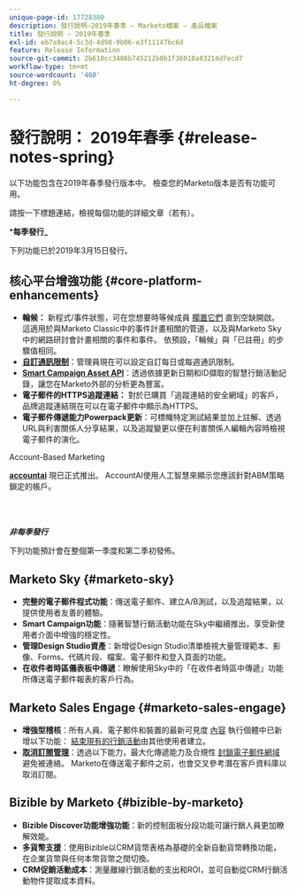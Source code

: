 ```yaml
---
unique-page-id: 17728380
description: 發行說明–2019年春季 — Marketo檔案 — 產品檔案
title: 發行說明 — 2019年春季
exl-id: eb7a9ac4-5c3d-4d98-9b06-e3f11147bc6d
feature: Release Information
source-git-commit: 2b610cc3486b745212b0b1f36018a83214d7ecd7
workflow-type: tm+mt
source-wordcount: '460'
ht-degree: 0%

---
```


# 發行說明： 2019年春季 {#release-notes-spring}

以下功能包含在2019年春季發行版本中。 檢查您的Marketo版本是否有功能可用。

請按一下標題連結，檢視每個功能的詳細文章（若有）。

***每季發行_**

下列功能已於2019年3月15日發行。

## 核心平台增強功能 {#core-platform-enhancements}

* **輪候：** 新程式/事件狀態，可在您想要時等候成員 [擱置它們](/help/marketo/product-docs/core-marketo-concepts/smart-campaigns/program-flow-actions/change-program-status.md) 直到空缺開啟。 這適用於與Marketo Classic中的事件計畫相關的管道，以及與Marketo Sky中的網路研討會計畫相關的事件和事件。 依預設，「輪候」與「已註冊」的步驟值相同。
* **[自訂通訊限制](/help/marketo/product-docs/administration/email-setup/enable-communication-limits.md)**：管理員現在可以設定自訂每日或每週通訊限制。
* **[Smart Campaign Asset API](https://experienceleague.adobe.com/en/docs/marketo-developer/marketo/rest/assets/smart-campaigns)**：透過依據更新日期和ID擷取的智慧行銷活動記錄，讓您在Marketo外部的分析更為豐富。
* **電子郵件的HTTPS追蹤連結：** 對於已購買「追蹤連結的安全網域」的客戶，品牌追蹤連結現在可以在電子郵件中顯示為HTTPS。
* **電子郵件傳遞能力Powerpack更新**：可標幟特定測試結果並加上註解、透過URL與利害關係人分享結果，以及追蹤變更以便在利害關係人編輯內容時檢視電子郵件的演化。

Account-Based Marketing

**[accountai](/help/marketo/product-docs/target-account-management/account-profiling/account-profiling-ranking-and-tuning.md)** 現已正式推出。 AccountAI使用人工智慧來顯示您應該針對ABM策略鎖定的帳戶。

<br> 

**_非每季發行_**

下列功能預計會在整個第一季度和第二季初發佈。

## Marketo Sky {#marketo-sky}

* **完整的電子郵件程式功能**：傳送電子郵件、建立A/B測試，以及追蹤結果，以提供使用者友善的體驗。
* **Smart Campaign功能**：隨著智慧行銷活動功能在Sky中繼續推出，享受新使用者介面中增強的穩定性。
* **管理Design Studio資產**：新增從Design Studio清單檢視大量管理範本、影像、Forms、代碼片段、檔案、電子郵件和登入頁面的功能。
* **在收件者時區儀表板中傳遞**：瞭解使用Sky中的「在收件者時區中傳遞」功能所傳送電子郵件報表的客戶行為。

## Marketo Sales Engage {#marketo-sales-engage}

* **增強型稽核**：所有人員、電子郵件和裝置的最新可見度 [內容](/help/marketo/product-docs/marketo-sales-connect/templates/view-template-list-as-another-user.md) 執行個體中已新增以下功能： [結束現有的行銷活動](/help/marketo/product-docs/marketo-sales-connect/campaigns/view-campaigns-list-as-another-user.md)由其他使用者建立。
* **[取消訂閱管理](/help/marketo/product-docs/marketo-sales-connect/email/unsubscribes/marketo-unsubscribe-check.md)**：透過以下能力，最大化傳遞能力及合規性 [封鎖電子郵件網域](/help/marketo/product-docs/marketo-sales-connect/admin/blocked-domains.md) 避免被連絡。 Marketo在傳送電子郵件之前，也會交叉參考潛在客戶資料庫以取消訂閱。

## Bizible by Marketo {#bizible-by-marketo}

* **Bizible Discover功能增強功能**：新的控制面板分段功能可讓行銷人員更加瞭解效能。
* **多貨幣支援**：使用Bizible以CRM貨幣表格為基礎的全新自動貨幣轉換功能，在企業貨幣與任何本幣貨幣之間切換。
* **CRM促銷活動成本**：測量離線行銷活動的支出和ROI，並可自動從CRM行銷活動物件提取成本資料。
